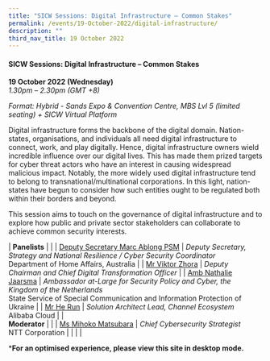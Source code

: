 ```yaml
---
title: "SICW Sessions: Digital Infrastructure – Common Stakes"
permalink: /events/19-October-2022/digital-infrastructure/
description: ""
third_nav_title: 19 October 2022
---
```

#### **SICW Sessions: Digital Infrastructure – Common Stakes**

**19 October 2022 (Wednesday)**  
*1.30pm – 2.30pm (GMT +8)*

*Format: Hybrid - Sands Expo & Convention Centre, MBS Lvl 5 (limited seating) + SICW Virtual Platform*

 Digital infrastructure forms the backbone of the digital domain. Nation-states, organisations, and individuals all need digital infrastructure to connect, work, and play digitally. Hence, digital infrastructure owners wield incredible influence over our digital lives. This has made them prized targets for cyber threat actors who have an interest in causing widespread malicious impact. Notably, the more widely used digital infrastructure tend to belong to transnational/multinational corporations. In this light, nation-states have begun to consider how such entities ought to be regulated both within their borders and beyond. 

This session aims to touch on the governance of digital infrastructure and to explore how public and private sector stakeholders can collaborate to achieve common security interests.

| **Panelists**    |                                                              |
| [Deputy Secretary Marc Ablong PSM](/speaker-marc-ablong)  | *Deputy Secretary, Strategy and National Resilience / Cyber Security Coordinator*<br>Department of Home Affairs, Australia               |
| [Mr Viktor Zhora](/speaker-viktor-zhora)  | *Deputy Chairman and Chief Digital Transformation Officer*               |
| [Amb Nathalie Jaarsma](/speaker-Nathalie-Jaarsma)  | *Ambassador at-Large for Security Policy and Cyber, the Kingdom of the Netherlands*<br>State Service of Special Communication and Information Protection of Ukraine               |
| [Mr He Run](/speaker-he-run)  | *Solution Architect Lead, Channel Ecosystem*<br>Alibaba Cloud               |
| <br> **Moderator**          |                                                              |
| [Ms Mihoko Matsubara](/moderator-Mihoko-Matsubara)  | *Chief Cybersecurity Strategist*<br>NTT Corporation            |
| | |

***For an optimised experience, please view this site in desktop mode.**